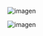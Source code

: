 ![imagen](https://github.com/user-attachments/assets/f4aea23a-0a9e-41c0-866a-d06628054366)

![imagen](https://github.com/user-attachments/assets/6ad66c2a-20a7-48ab-944f-2688e43441d0)

